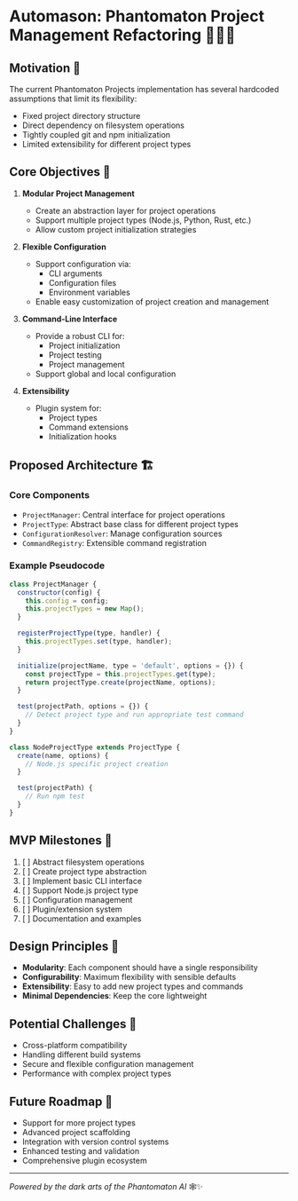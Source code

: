 # Automason: Phantomaton Project Management Refactoring 🔧🧙‍♂️

## Motivation 🌟

The current Phantomaton Projects implementation has several hardcoded assumptions that limit its flexibility:
- Fixed project directory structure
- Direct dependency on filesystem operations
- Tightly coupled git and npm initialization
- Limited extensibility for different project types

## Core Objectives 🎯

1. **Modular Project Management**
   - Create an abstraction layer for project operations
   - Support multiple project types (Node.js, Python, Rust, etc.)
   - Allow custom project initialization strategies

2. **Flexible Configuration**
   - Support configuration via:
     - CLI arguments
     - Configuration files
     - Environment variables
   - Enable easy customization of project creation and management

3. **Command-Line Interface**
   - Provide a robust CLI for:
     - Project initialization
     - Project testing
     - Project management
   - Support global and local configuration

4. **Extensibility**
   - Plugin system for:
     - Project types
     - Command extensions
     - Initialization hooks

## Proposed Architecture 🏗️

### Core Components
- `ProjectManager`: Central interface for project operations
- `ProjectType`: Abstract base class for different project types
- `ConfigurationResolver`: Manage configuration sources
- `CommandRegistry`: Extensible command registration

### Example Pseudocode

```javascript
class ProjectManager {
  constructor(config) {
    this.config = config;
    this.projectTypes = new Map();
  }

  registerProjectType(type, handler) {
    this.projectTypes.set(type, handler);
  }

  initialize(projectName, type = 'default', options = {}) {
    const projectType = this.projectTypes.get(type);
    return projectType.create(projectName, options);
  }

  test(projectPath, options = {}) {
    // Detect project type and run appropriate test command
  }
}

class NodeProjectType extends ProjectType {
  create(name, options) {
    // Node.js specific project creation
  }

  test(projectPath) {
    // Run npm test
  }
}
```

## MVP Milestones 🚀

1. [ ] Abstract filesystem operations
2. [ ] Create project type abstraction
3. [ ] Implement basic CLI interface
4. [ ] Support Node.js project type
5. [ ] Configuration management
6. [ ] Plugin/extension system
7. [ ] Documentation and examples

## Design Principles 🧭

- **Modularity**: Each component should have a single responsibility
- **Configurability**: Maximum flexibility with sensible defaults
- **Extensibility**: Easy to add new project types and commands
- **Minimal Dependencies**: Keep the core lightweight

## Potential Challenges 🐉

- Cross-platform compatibility
- Handling different build systems
- Secure and flexible configuration management
- Performance with complex project types

## Future Roadmap 🌈

- Support for more project types
- Advanced project scaffolding
- Integration with version control systems
- Enhanced testing and validation
- Comprehensive plugin ecosystem

---

*Powered by the dark arts of the Phantomaton AI* 🕸️✨
